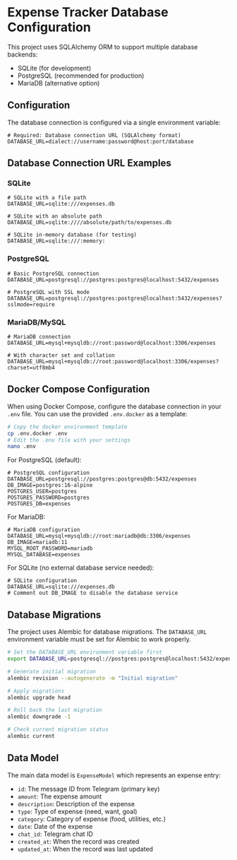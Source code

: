 # Expense Tracker Database Configuration

This project uses SQLAlchemy ORM to support multiple database backends:

- SQLite (for development)
- PostgreSQL (recommended for production)
- MariaDB (alternative option)

## Configuration

The database connection is configured via a single environment variable:

```
# Required: Database connection URL (SQLAlchemy format)
DATABASE_URL=dialect://username:password@host:port/database
```

## Database Connection URL Examples

### SQLite

```
# SQLite with a file path
DATABASE_URL=sqlite:///expenses.db

# SQLite with an absolute path
DATABASE_URL=sqlite:////absolute/path/to/expenses.db

# SQLite in-memory database (for testing)
DATABASE_URL=sqlite:///:memory:
```

### PostgreSQL

```
# Basic PostgreSQL connection
DATABASE_URL=postgresql://postgres:postgres@localhost:5432/expenses

# PostgreSQL with SSL mode
DATABASE_URL=postgresql://postgres:postgres@localhost:5432/expenses?sslmode=require
```

### MariaDB/MySQL

```
# MariaDB connection
DATABASE_URL=mysql+mysqldb://root:password@localhost:3306/expenses

# With character set and collation
DATABASE_URL=mysql+mysqldb://root:password@localhost:3306/expenses?charset=utf8mb4
```

## Docker Compose Configuration

When using Docker Compose, configure the database connection in your `.env` file. You can use the provided `.env.docker` as a template:

```bash
# Copy the docker environment template
cp .env.docker .env
# Edit the .env file with your settings
nano .env
```

For PostgreSQL (default):
```
# PostgreSQL configuration
DATABASE_URL=postgresql://postgres:postgres@db:5432/expenses
DB_IMAGE=postgres:16-alpine
POSTGRES_USER=postgres
POSTGRES_PASSWORD=postgres
POSTGRES_DB=expenses
```

For MariaDB:
```
# MariaDB configuration
DATABASE_URL=mysql+mysqldb://root:mariadb@db:3306/expenses
DB_IMAGE=mariadb:11
MYSQL_ROOT_PASSWORD=mariadb
MYSQL_DATABASE=expenses
```

For SQLite (no external database service needed):
```
# SQLite configuration
DATABASE_URL=sqlite:///expenses.db
# Comment out DB_IMAGE to disable the database service
```

## Database Migrations

The project uses Alembic for database migrations. The `DATABASE_URL` environment variable must be set for Alembic to work properly.

```bash
# Set the DATABASE_URL environment variable first
export DATABASE_URL=postgresql://postgres:postgres@localhost:5432/expenses

# Generate initial migration
alembic revision --autogenerate -m "Initial migration"

# Apply migrations
alembic upgrade head

# Roll back the last migration
alembic downgrade -1

# Check current migration status
alembic current
```

## Data Model

The main data model is `ExpenseModel` which represents an expense entry:

- `id`: The message ID from Telegram (primary key)
- `amount`: The expense amount
- `description`: Description of the expense
- `type`: Type of expense (need, want, goal)
- `category`: Category of expense (food, utilities, etc.)
- `date`: Date of the expense
- `chat_id`: Telegram chat ID
- `created_at`: When the record was created
- `updated_at`: When the record was last updated
